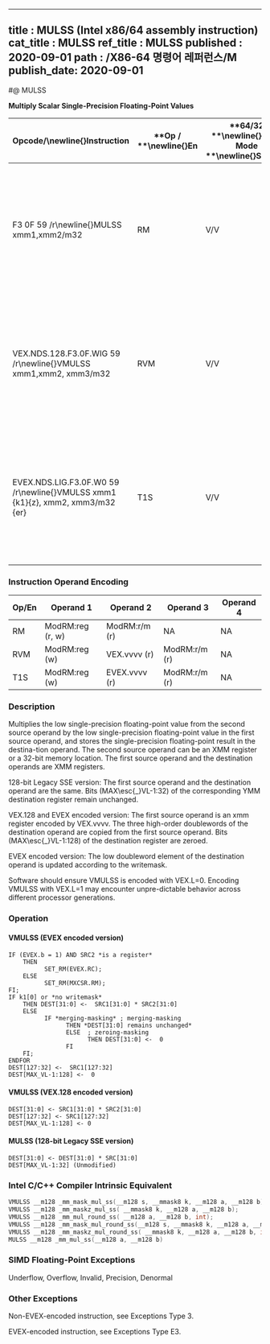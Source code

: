 ----------------------------
title : MULSS (Intel x86/64 assembly instruction)
cat_title : MULSS
ref_title : MULSS
published : 2020-09-01
path : /X86-64 명령어 레퍼런스/M
publish_date: 2020-09-01
----------------------------
#@ MULSS

**Multiply Scalar Single-Precision Floating-Point Values**

|**Opcode/**\newline{}**Instruction**|**Op / **\newline{}**En**|**64/32 **\newline{}**bit Mode **\newline{}**Support**|**CPUID **\newline{}**Feature **\newline{}**Flag**|**Description**|
|------------------------------------|-------------------------|------------------------------------------------------|--------------------------------------------------|---------------|
|F3 0F 59 /r\newline{}MULSS xmm1,xmm2/m32|RM|V/V|SSE|Multiply the low single-precision floating-point value in xmm2/m32 by the low single-precision floating-point value in xmm1.|
|VEX.NDS.128.F3.0F.WIG 59 /r\newline{}VMULSS xmm1,xmm2, xmm3/m32|RVM|V/V|AVX|Multiply the low single-precision floating-point value in xmm3/m32 by the low single-precision floating-point value in xmm2.|
|EVEX.NDS.LIG.F3.0F.W0 59 /r\newline{}VMULSS xmm1 {k1}{z}, xmm2, xmm3/m32 {er}|T1S|V/V|AVX512F|Multiply the low single-precision floating-point value in xmm3/m32 by the low single-precision floating-point value in xmm2.|
### Instruction Operand Encoding


|Op/En|Operand 1|Operand 2|Operand 3|Operand 4|
|-----|---------|---------|---------|---------|
|RM|ModRM:reg (r, w)|ModRM:r/m (r)|NA|NA|
|RVM|ModRM:reg (w)|VEX.vvvv (r)|ModRM:r/m (r)|NA|
|T1S|ModRM:reg (w)|EVEX.vvvv (r)|ModRM:r/m (r)|NA|
### Description


Multiplies the low single-precision floating-point value from the second source operand by the low single-precision floating-point value in the first source operand, and stores the single-precision floating-point result in the destina-tion operand. The second source operand can be an XMM register or a 32-bit memory location. The first source operand and the destination operands are XMM registers. 

128-bit Legacy SSE version: The first source operand and the destination operand are the same. Bits (MAX\esc{_}VL-1:32) of the corresponding YMM destination register remain unchanged.

VEX.128 and EVEX encoded version: The first source operand is an xmm register encoded by VEX.vvvv. The three high-order doublewords of the destination operand are copied from the first source operand. Bits (MAX\esc{_}VL-1:128) of the destination register are zeroed.

EVEX encoded version: The low doubleword element of the destination operand is updated according to the writemask.

Software should ensure VMULSS is encoded with VEX.L=0. Encoding VMULSS with VEX.L=1 may encounter unpre-dictable behavior across different processor generations.


### Operation
#### VMULSS (EVEX encoded version)
```info-verb
IF (EVEX.b = 1) AND SRC2 *is a register*
    THEN
          SET_RM(EVEX.RC);
    ELSE 
          SET_RM(MXCSR.RM);
FI;
IF k1[0] or *no writemask*
    THEN DEST[31:0] <-  SRC1[31:0] * SRC2[31:0]
    ELSE 
          IF *merging-masking* ; merging-masking
                THEN *DEST[31:0] remains unchanged*
                ELSE  ; zeroing-masking
                      THEN DEST[31:0] <-  0
                FI
    FI;
ENDFOR
DEST[127:32] <-  SRC1[127:32]
DEST[MAX_VL-1:128] <-  0
```
#### VMULSS (VEX.128 encoded version)
```info-verb
DEST[31:0] <- SRC1[31:0] * SRC2[31:0]
DEST[127:32] <- SRC1[127:32]
DEST[MAX_VL-1:128] <- 0
```
#### MULSS (128-bit Legacy SSE version)
```info-verb
DEST[31:0] <- DEST[31:0] * SRC[31:0]
DEST[MAX_VL-1:32] (Unmodified)
```

### Intel C/C++ Compiler Intrinsic Equivalent

```cpp
VMULSS __m128 _mm_mask_mul_ss(__m128 s, __mmask8 k, __m128 a, __m128 b);
VMULSS __m128 _mm_maskz_mul_ss( __mmask8 k, __m128 a, __m128 b);
VMULSS __m128 _mm_mul_round_ss( __m128 a, __m128 b, int);
VMULSS __m128 _mm_mask_mul_round_ss(__m128 s, __mmask8 k, __m128 a, __m128 b, int);
VMULSS __m128 _mm_maskz_mul_round_ss( __mmask8 k, __m128 a, __m128 b, int);
MULSS __m128 _mm_mul_ss(__m128 a, __m128 b)
```
### SIMD Floating-Point Exceptions


Underflow, Overflow, Invalid, Precision, Denormal

### Other Exceptions


Non-EVEX-encoded instruction, see Exceptions Type 3.

EVEX-encoded instruction, see Exceptions Type E3.

